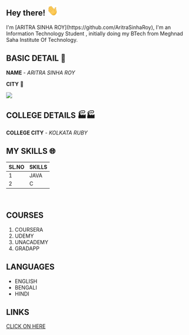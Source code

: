 <h2> Hey there! <img src="https://github.com/AritraSinhaRoy/AritraSinhaRoy/blob/main/wave.gif" width="30px"></h4>
I'm [ARITRA SINHA ROY](https://github.com/AritraSinhaRoy), I'm an Information Technology Student , initially doing my BTech from Meghnad Saha Institute Of Technology.


## BASIC DETAIL 🚀
**NAME** - *ARITRA SINHA ROY* 

**CITY** 🌇

<img src="https://img.icons8.com/bubbles/100/000000/kolkata.png"/>

## COLLEGE DETAILS 🏭🏭
**COLLEGE CITY** - *KOLKATA RUBY*

## MY SKILLS 🌐
| SL.NO | SKILLS |
| ------| ------ |
| 1 | JAVA|
| 2 | C |




<img scr="https://github.com/AritraSinhaRoy/AritraSinhaRoy-project-day-3/blob/main/017.jpg"/>




## COURSES
1. COURSERA
2. UDEMY
3. UNACADEMY
4. GRADAPP

## LANGUAGES 
* ENGLISH
* BENGALI
* HINDI

## LINKS 
[CLICK ON HERE](facebook.com/aritra.sinharoy.96)

